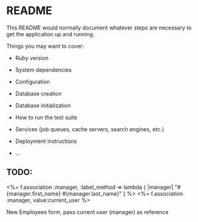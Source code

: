 # README

This README would normally document whatever steps are necessary to get the
application up and running.

Things you may want to cover:

* Ruby version

* System dependencies

* Configuration

* Database creation

* Database initialization

* How to run the test suite

* Services (job queues, cache servers, search engines, etc.)

* Deployment instructions

* ...


TODO:
-

<%= f.association :manager, :label_method => lambda { |manager| "#{manager.first_name} #{manager.last_name}" } %>
    <%= f.association :manager, value:current_user %>

New Employees form, pass current user (manager) as reference

